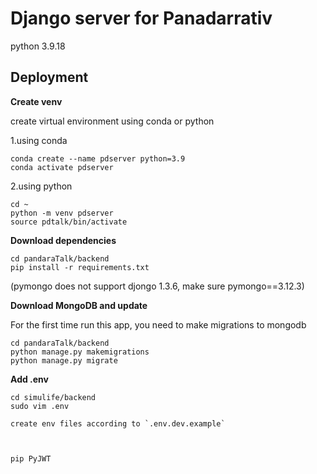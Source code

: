 # Django server for Panadarrativ

python 3.9.18

## Deployment

**Create venv**

create virtual environment using conda or python

1.using conda

```
conda create --name pdserver python=3.9
conda activate pdserver
```

2.using python

```
cd ~
python -m venv pdserver
source pdtalk/bin/activate
```


**Download dependencies**

```
cd pandaraTalk/backend
pip install -r requirements.txt
```
(pymongo does not support djongo 1.3.6, make sure pymongo==3.12.3)



**Download MongoDB and update**

For the first time run this app, you need to make migrations to mongodb
```
cd pandaraTalk/backend
python manage.py makemigrations
python manage.py migrate

```


**Add .env**


```
cd simulife/backend
sudo vim .env

create env files according to `.env.dev.example`



pip PyJWT




